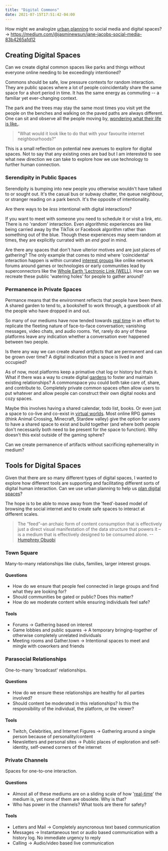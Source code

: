 ```yaml
---
title: "Digital Commons"
date: 2021-07-15T17:51:42-04:00
---
```


How might we analogize [urban planning](thoughts/urban%20planning.md) to social media and digital spaces? -> https://medium.com/@jasminewsun/jane-jacobs-social-media-83b4265a1d12

## Creating Digital Spaces
Can we create digital common spaces like parks and things without everyone online needing to be exceedingly intentioned?

Commons should be safe, low pressure contexts for random interaction. They are public spaces where a lot of people coincidentally share the same space for a short period in time. It has the same energy as commuting -- a familiar yet ever-changing context.

The park and the trees may stay the same most times you visit yet the people on the benches and walking on the paved paths are always different. One can sit and observe all the people moving by, [wondering what their life is like.](https://en.wikipedia.org/wiki/People-watching).

> "What would it look like to do that with your favourite internet neighbourhoods?"

This is a small reflection on potential new avenues to explore for digital spaces. Not to say that any existing ones are bad but I am interested to see what new direction we can take to explore how we use technology to further human connection.

### Serendipity in Public Spaces
Serendipity is bumping into new people you otherwise wouldn't have talked to or sought out. It's the casual bus or subway chatter, the queue neighbour, or stranger reading on a park bench. It's the opposite of intentionality.

Are there ways to be _less_ intentional with digital interactions?

If you want to meet with someone you need to schedule it or visit a link, etc. There is no 'random' interaction. Even algorithmic experiences are like being carried away by the TikTok or Facebook algorithm rather than something out of the blue. Though these experiences may seem random at times, they are explicitly currated with an _end goal_ in mind.

Are there any spaces that don't have ulterior motives and are just places of gathering? The only example that comes to mind where 'coincidental' interaction happen is within currated [interest groups](thoughts/social%20graphs.md) like onlike network forums around games or technologies or early communities lead by superconnectors like the [Whole Earth 'Lectronic Link (WELL)](thoughts/From%20Counterculture%20to%20Cyberculture.md). How can we recreate these public 'watering holes' for people to gather around? 

### Permanence in Private Spaces
Permance means that the environment reflects that people have been there. A shared garden to tend to, a bookshelf to work through, a guestbook of all the people who have dropped in and out.

So many of our mediums have now tended towards [real time](thoughts/ephemereal%20content.md) in an effort to replicate the fleeting nature of face-to-face conversation; vanishing messages, video chats, and audio rooms. Yet, rarely do any of these platforms leave any indication whether a conversation ever happened between two people.

Is there any way we can create shared *artifacts* that are permanent and can be grown over time? A digital indication that a space is lived in and occupied?

As of now, most platforms keep a primative chat log or history but thats it. What if there was a way to create digital [gardens](https://twitter.com/samihusseni/status/1329499588982575104) to foster and maintain existing relationships? A commonspace you could both take care of, share, and contribute to. Completely private common spaces often allow users to put whatever and allow people can construct their own digital nooks and cozy spaces.

Maybe this involves having a shared calendar, todo list, books. Or even just a space to co-live and co-exist in [virtual worlds](thoughts/virtual%20worlds.md). Most online RPG games (think Animal Crossing, Minecraft, Stardew valley) give the option for users to have a shared space to exist and build together (and where both people don't necessarily both need to be present for the space to function). Why doesn't this exist outside of the gaming sphere?

Can we create permanence of artifacts without sacrificing ephemerality in medium?

## Tools for Digital Spaces
Given that there are so many different types of digital spaces, I wanted to explore how different tools are supporting and facilitating different sorts of digital human interaction. Can we use urban planning to help us [plan digital spaces](https://medium.com/@jasminewsun/jane-jacobs-social-media-83b4265a1d12)?

The hope is to be able to move away from the 'feed'-based model of browsing the social internet and to create safe spaces to interact at different scales.

> The “feed”–an archaic form of content consumption that is effectively just a direct visual manifestation of the data structure that powers it – is a medium that is effectively designed to be consumed alone.  --[Humphrey Obuobi](https://www.somewheregood.com/garden/trust-and-safety/)

### Town Square
Many-to-many relationships like clubs, families, larger interest groups. 

#### Questions
* How do we ensure that people feel connected in large groups and find 
what they are looking for?
* Should communities be gated or public? Does this matter?
* How do we moderate content while ensuring individuals feel safe?

#### Tools
* Forums -> Gathering based on interest
* Game lobbies and public squares -> A temporary bringing-together of otherwise completely unrelated individuals
* Meeting rooms and Gather.town -> Intentional spaces to meet and mingle with coworkers and friends

### Parasocial Relationships
One-to-many 'broadcast' relationships.

#### Questions
* How do we ensure these relationships are healthy for all parties involved?
* Should content be moderated in this relationships? Is this the responsibility of the individual, the platform, or the viewer?

#### Tools 
* Twitch, Celebrities, and Internet Figures -> Gathering around a single person because of personality/content
* Newsletters and personal sites -> Public places of exploration and self-identity, self-owned corners of the internet

### Private Channels
Spaces for one-to-one interaction.

#### Questions
* Almost all of these mediums are on a sliding scale of how '[real-time](thoughts/ephemereal%20content.md)' the medium is, yet none of them are obsolete. Why is that?
* Who has power in the channels? What tools are there for safety?

#### Tools 
* Letters and Mail -> Completely asyncronous text based communication
* Messages -> Instantaneous text or audio based communication with a history log. No immediate urgency to reply
* Calling -> Audio/video based live communication